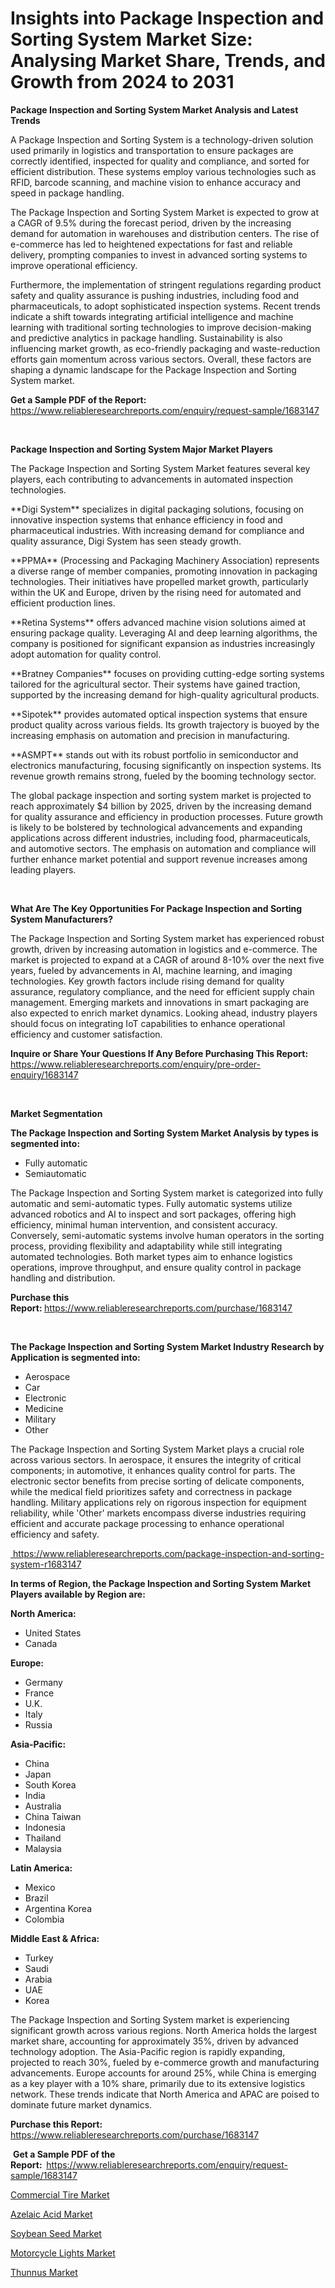 <p><h1>Insights into Package Inspection and Sorting System Market Size: Analysing Market Share, Trends, and Growth from 2024 to 2031</h1></p><p><strong>Package Inspection and Sorting System Market Analysis and Latest Trends</strong></p>
<p><p>A Package Inspection and Sorting System is a technology-driven solution used primarily in logistics and transportation to ensure packages are correctly identified, inspected for quality and compliance, and sorted for efficient distribution. These systems employ various technologies such as RFID, barcode scanning, and machine vision to enhance accuracy and speed in package handling.</p><p>The Package Inspection and Sorting System Market is expected to grow at a CAGR of 9.5% during the forecast period, driven by the increasing demand for automation in warehouses and distribution centers. The rise of e-commerce has led to heightened expectations for fast and reliable delivery, prompting companies to invest in advanced sorting systems to improve operational efficiency. </p><p>Furthermore, the implementation of stringent regulations regarding product safety and quality assurance is pushing industries, including food and pharmaceuticals, to adopt sophisticated inspection systems. Recent trends indicate a shift towards integrating artificial intelligence and machine learning with traditional sorting technologies to improve decision-making and predictive analytics in package handling. Sustainability is also influencing market growth, as eco-friendly packaging and waste-reduction efforts gain momentum across various sectors. Overall, these factors are shaping a dynamic landscape for the Package Inspection and Sorting System market.</p></p>
<p><strong>Get a Sample PDF of the Report:&nbsp;</strong> <a href="https://www.reliableresearchreports.com/enquiry/request-sample/1683147?utm_campaign=1692&utm_medium=2&utm_source=Github&utm_content=ia&utm_term=15102024&utm_id=package-inspection-and-sorting-system">https://www.reliableresearchreports.com/enquiry/request-sample/1683147</a></p>
<p>&nbsp;</p>
<p><strong>Package Inspection and Sorting System Major Market Players</strong></p>
<p><p>The Package Inspection and Sorting System Market features several key players, each contributing to advancements in automated inspection technologies. </p><p>**Digi System** specializes in digital packaging solutions, focusing on innovative inspection systems that enhance efficiency in food and pharmaceutical industries. With increasing demand for compliance and quality assurance, Digi System has seen steady growth.</p><p>**PPMA** (Processing and Packaging Machinery Association) represents a diverse range of member companies, promoting innovation in packaging technologies. Their initiatives have propelled market growth, particularly within the UK and Europe, driven by the rising need for automated and efficient production lines.</p><p>**Retina Systems** offers advanced machine vision solutions aimed at ensuring package quality. Leveraging AI and deep learning algorithms, the company is positioned for significant expansion as industries increasingly adopt automation for quality control.</p><p>**Bratney Companies** focuses on providing cutting-edge sorting systems tailored for the agricultural sector. Their systems have gained traction, supported by the increasing demand for high-quality agricultural products.</p><p>**Sipotek** provides automated optical inspection systems that ensure product quality across various fields. Its growth trajectory is buoyed by the increasing emphasis on automation and precision in manufacturing.</p><p>**ASMPT** stands out with its robust portfolio in semiconductor and electronics manufacturing, focusing significantly on inspection systems. Its revenue growth remains strong, fueled by the booming technology sector.</p><p>The global package inspection and sorting system market is projected to reach approximately $4 billion by 2025, driven by the increasing demand for quality assurance and efficiency in production processes. Future growth is likely to be bolstered by technological advancements and expanding applications across different industries, including food, pharmaceuticals, and automotive sectors. The emphasis on automation and compliance will further enhance market potential and support revenue increases among leading players.</p></p>
<p>&nbsp;</p>
<p><strong>What Are The Key Opportunities For Package Inspection and Sorting System Manufacturers?</strong></p>
<p><p>The Package Inspection and Sorting System market has experienced robust growth, driven by increasing automation in logistics and e-commerce. The market is projected to expand at a CAGR of around 8-10% over the next five years, fueled by advancements in AI, machine learning, and imaging technologies. Key growth factors include rising demand for quality assurance, regulatory compliance, and the need for efficient supply chain management. Emerging markets and innovations in smart packaging are also expected to enrich market dynamics. Looking ahead, industry players should focus on integrating IoT capabilities to enhance operational efficiency and customer satisfaction.</p></p>
<p><strong>Inquire or Share Your Questions If Any Before Purchasing This Report:</strong> <a href="https://www.reliableresearchreports.com/enquiry/pre-order-enquiry/1683147?utm_campaign=1692&utm_medium=2&utm_source=Github&utm_content=ia&utm_term=15102024&utm_id=package-inspection-and-sorting-system">https://www.reliableresearchreports.com/enquiry/pre-order-enquiry/1683147</a></p>
<p>&nbsp;</p>
<p><strong>Market Segmentation</strong></p>
<p><strong>The Package Inspection and Sorting System Market Analysis by types is segmented into:</strong></p>
<p><ul><li>Fully automatic</li><li>Semiautomatic</li></ul></p>
<p><p>The Package Inspection and Sorting System market is categorized into fully automatic and semi-automatic types. Fully automatic systems utilize advanced robotics and AI to inspect and sort packages, offering high efficiency, minimal human intervention, and consistent accuracy. Conversely, semi-automatic systems involve human operators in the sorting process, providing flexibility and adaptability while still integrating automated technologies. Both market types aim to enhance logistics operations, improve throughput, and ensure quality control in package handling and distribution.</p></p>
<p><strong>Purchase this Report:&nbsp;</strong><a href="https://www.reliableresearchreports.com/purchase/1683147?utm_campaign=1692&utm_medium=2&utm_source=Github&utm_content=ia&utm_term=15102024&utm_id=package-inspection-and-sorting-system">https://www.reliableresearchreports.com/purchase/1683147</a></p>
<p>&nbsp;</p>
<p><strong>The Package Inspection and Sorting System Market Industry Research by Application is segmented into:</strong></p>
<p><ul><li>Aerospace</li><li>Car</li><li>Electronic</li><li>Medicine</li><li>Military</li><li>Other</li></ul></p>
<p><p>The Package Inspection and Sorting System Market plays a crucial role across various sectors. In aerospace, it ensures the integrity of critical components; in automotive, it enhances quality control for parts. The electronic sector benefits from precise sorting of delicate components, while the medical field prioritizes safety and correctness in package handling. Military applications rely on rigorous inspection for equipment reliability, while 'Other' markets encompass diverse industries requiring efficient and accurate package processing to enhance operational efficiency and safety.</p></p>
<p><a href="https://www.reliableresearchreports.com/package-inspection-and-sorting-system-r1683147?utm_campaign=1692&utm_medium=2&utm_source=Github&utm_content=ia&utm_term=15102024&utm_id=package-inspection-and-sorting-system">&nbsp;https://www.reliableresearchreports.com/package-inspection-and-sorting-system-r1683147</a></p>
<p><strong>In terms of Region, the Package Inspection and Sorting System Market Players available by Region are:</strong></p>
<p>
    <p> <strong> North America: </strong>
        <ul>
            <li>United States</li>
            <li>Canada</li>
        </ul>
        </p> 
    <p> <strong> Europe: </strong>
        <ul>
            <li>Germany</li>
            <li>France</li>
            <li>U.K.</li>
            <li>Italy</li>
            <li>Russia</li>
        </ul>
        </p> 
    <p> <strong> Asia-Pacific: </strong>
        <ul>
            <li>China</li>
            <li>Japan</li>
            <li>South Korea</li>
            <li>India</li>
            <li>Australia</li>
            <li>China Taiwan</li>
            <li>Indonesia</li>
            <li>Thailand</li>
            <li>Malaysia</li>
        </ul>
        </p> 
    <p> <strong> Latin America: </strong>
        <ul>
            <li>Mexico</li>
            <li>Brazil</li>
            <li>Argentina Korea</li>
            <li>Colombia</li>
        </ul>
        </p> 
    <p> <strong> Middle East & Africa: </strong>
        <ul>
            <li>Turkey</li>
            <li>Saudi</li>
            <li>Arabia</li>
            <li>UAE</li>
            <li>Korea</li>
        </ul>
    </p>
    </p>
<p><p>The Package Inspection and Sorting System market is experiencing significant growth across various regions. North America holds the largest market share, accounting for approximately 35%, driven by advanced technology adoption. The Asia-Pacific region is rapidly expanding, projected to reach 30%, fueled by e-commerce growth and manufacturing advancements. Europe accounts for around 25%, while China is emerging as a key player with a 10% share, primarily due to its extensive logistics network. These trends indicate that North America and APAC are poised to dominate future market dynamics.</p></p>
<p><strong>Purchase this Report: </strong><a href="https://www.reliableresearchreports.com/purchase/1683147?utm_campaign=1692&utm_medium=2&utm_source=Github&utm_content=ia&utm_term=15102024&utm_id=package-inspection-and-sorting-system">https://www.reliableresearchreports.com/purchase/1683147</a></p>
<p>&nbsp;<strong>Get a Sample PDF of the Report:&nbsp;&nbsp;</strong><a href="https://www.reliableresearchreports.com/enquiry/request-sample/1683147?utm_campaign=1692&utm_medium=2&utm_source=Github&utm_content=ia&utm_term=15102024&utm_id=package-inspection-and-sorting-system">https://www.reliableresearchreports.com/enquiry/request-sample/1683147</a></p>
<p><strong></strong></p>
<p><p><a href="https://www.linkedin.com/pulse/global-commercial-tire-market-landscape-future-trends-strategic-yjiee?utm_campaign=1692&utm_medium=2&utm_source=Github&utm_content=ia&utm_term=15102024&utm_id=package-inspection-and-sorting-system">Commercial Tire Market</a></p><p><a href="https://www.linkedin.com/pulse/azelaic-acid-market-transformation-comparative-analysis-2024-2031-tnl6c?utm_campaign=1692&utm_medium=2&utm_source=Github&utm_content=ia&utm_term=15102024&utm_id=package-inspection-and-sorting-system">Azelaic Acid Market</a></p><p><a href="https://www.linkedin.com/pulse/global-soybean-seed-market-opportunities-forecast-period-from-scrne?utm_campaign=1692&utm_medium=2&utm_source=Github&utm_content=ia&utm_term=15102024&utm_id=package-inspection-and-sorting-system">Soybean Seed Market</a></p><p><a href="https://www.linkedin.com/pulse/motorcycle-lights-market-drivers-challenges-forecast-2024-2031-rsoqe?utm_campaign=1692&utm_medium=2&utm_source=Github&utm_content=ia&utm_term=15102024&utm_id=package-inspection-and-sorting-system">Motorcycle Lights Market</a></p><p><a href="https://www.linkedin.com/pulse/future-thunnus-market-global-forecast-trends-2024-2031-athenaur-mtq5e?utm_campaign=1692&utm_medium=2&utm_source=Github&utm_content=ia&utm_term=15102024&utm_id=package-inspection-and-sorting-system">Thunnus Market</a></p></p>